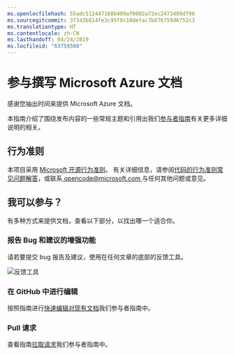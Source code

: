 ```yaml
---
ms.openlocfilehash: 55adc512447160b409af0002a72ec2473409d796
ms.sourcegitcommit: 37343b814fe3c95f8c10defac7b876759d6752c3
ms.translationtype: HT
ms.contentlocale: zh-CN
ms.lasthandoff: 04/24/2019
ms.locfileid: "63759508"
---
```

# <a name="contributing-to-microsoft-azure-documentation"></a>参与撰写 Microsoft Azure 文档

感谢您抽出时间来提供 Microsoft Azure 文档。

本指南介绍了围绕发布内容的一些常规主题和引用出我们[参与者指南](https://docs.microsoft.com/contribute)有关更多详细说明的相关。

## <a name="code-of-conduct"></a>行为准则

本项目采用 [Microsoft 开源行为准则](https://opensource.microsoft.com/codeofconduct/)。
有关详细信息，请参阅[代码的行为准则常见问题解答](https://opensource.microsoft.com/codeofconduct/faq/)，或联系[ opencode@microsoft.com ](mailto:opencode@microsoft.com)与任何其他问题或意见。

## <a name="how-can-i-contribute"></a>我可以参与？

有多种方式来提供文档，查看以下部分，以找出哪一个适合你。

### <a name="reporting-bugs-and-suggesting-enhancements"></a>报告 Bug 和建议的增强功能

请若要提交 bug 报告及建议，使用在任何文章的底部的反馈工具。

![反馈工具](media/feedback-tool.png)

### <a name="editing-in-github"></a>在 GitHub 中进行编辑

按照指南进行[快速编辑对现有文档](https://docs.microsoft.com/contribute/#quick-edits-to-existing-documents)我们参与者指南中。

### <a name="pull-request"></a>Pull 请求

查看指南[拉取请求](https://docs.microsoft.com/contribute/how-to-write-workflows-major#pull-request-processing)我们参与者指南中。
